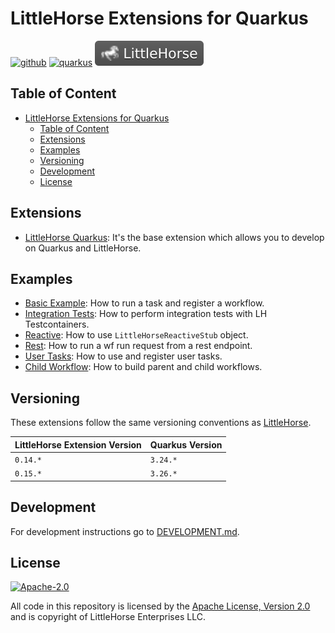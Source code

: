 # LittleHorse Extensions for Quarkus

<a href="https://github.com/littlehorse-enterprises/lh-quarkus"><img alt="github" src="https://img.shields.io/badge/GitHub-blue?logo=github&logoColor=white"></a>
<a href="https://quarkus.io/"><img alt="quarkus" src="https://img.shields.io/badge/Quarkus-ff004a?logo=quarkus&logoColor=white"/></a>
<a href="https://littlehorse.io/"><img alt="littlehorse" src="https://raw.githubusercontent.com/littlehorse-enterprises/littlehorse/refs/heads/master/img/badges/gray.svg"/></a>

## Table of Content

<!-- TOC -->
* [LittleHorse Extensions for Quarkus](#littlehorse-extensions-for-quarkus)
  * [Table of Content](#table-of-content)
  * [Extensions](#extensions)
  * [Examples](#examples)
  * [Versioning](#versioning)
  * [Development](#development)
  * [License](#license)
<!-- TOC -->

## Extensions

- [LittleHorse Quarkus](extensions/littlehorse-quarkus): It's the base extension which allows you to develop on Quarkus and LittleHorse.

## Examples

- [Basic Example](examples/basic): How to run a task and register a workflow.
- [Integration Tests](examples/integration-tests): How to perform integration tests with LH Testcontainers.
- [Reactive](examples/reactive): How to use `LittleHorseReactiveStub` object.
- [Rest](examples/rest): How to run a wf run request from a rest endpoint.
- [User Tasks](examples/user-tasks): How to use and register user tasks.
- [Child Workflow](examples/child-workflow): How to build parent and child workflows.

## Versioning

These extensions follow the same versioning conventions as [LittleHorse](https://github.com/littlehorse-enterprises/littlehorse/releases).

| LittleHorse Extension Version | Quarkus Version |
|-------------------------------|-----------------|
| `0.14.*`                      | `3.24.*`        |
| `0.15.*`                      | `3.26.*`        |

## Development

For development instructions go to [DEVELOPMENT.md](DEVELOPMENT.md).

## License

<a href="https://github.com/littlehorse-enterprises/lh-quarkus/blob/main/LICENSE.md"><img alt="Apache-2.0" src="https://img.shields.io/github/license/littlehorse-enterprises/lh-quarkus?label=covered%20by"></a>

All code in this repository is licensed by the [Apache License, Version 2.0](https://www.apache.org/licenses/LICENSE-2.0) and is copyright of LittleHorse Enterprises LLC.
